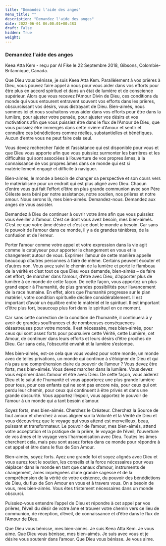 ```yaml
---
title: "Demandez l'aide des anges"
menu_title: ""
description: "Demandez l'aide des anges"
date: 2022-06-01 06:00:01+00:483
draft: False
hidden: True
weight:
---
```

### Demandez l'aide des anges

Keea Atta Kem - reçu par Al Fike le 22 Septembre 2018, Gibsons, Colombie-Britannique, Canada.

Que Dieu vous bénisse, je suis Keea Atta Kem. Parallèlement à vos prières à Dieu, vous pouvez faire appel à nous pour vous aider dans vos efforts pour être plus en accord spirituel et dans un état de lumière et de conscience supérieur. Alors que vous recevez l’Amour Divin de Dieu, ces conditions du monde qui vous entourent entravent souvent vos efforts dans les prières, obscurcissant vos désirs, vous distrayant de Dieu. Bien-aimés, nous sommes ici et nous souhaitons vous aider dans vos efforts pour être dans la lumière, pour ajuster votre pensée, pour ajuster vos désirs et vos motivations afin que vous puissiez être dans le flux de l’Amour de Dieu, que vous puissiez être immergés dans cette rivière d’Amour et sentir et connaître ces bénédictions comme réelles, substantielles et bénéfiques. Aucun d’entre vous ne peut faire cela seul.

Vous devez rechercher l’aide et l’assistance qui est disponible pour vous et que Dieu vous apporte afin que vous puissiez surmonter les barrières et les difficultés qui sont associées à l’ouverture de vos propres âmes, à la connaissance de vos propres âmes dans ce monde qui est si matériellement engagé et difficile à naviguer.

Bien-aimés, le monde a besoin de changer sa perspective et son cours vers le matérialisme pour un endroit qui est plus aligné avec Dieu. Chacun d’entre vous qui fait l’effort d’être en plus grande communion avec son Père Céleste sera béni par notre assistance, notre soutien, nos prières et notre amour. Nous serons là, mes bien-aimés. Demandez-nous. Demandez aux anges de vous assister.

Demandez à Dieu de continuer à ouvrir votre âme afin que vous puissiez vous éveiller à l’amour. C’est ce dont vous avez besoin, mes bien-aimés. C’est ce que votre âme désire et c’est ce dont le monde a besoin. Car sans le pouvoir de l’amour dans ce monde, il y a de grandes ténèbres, de la confusion et de l’erreur.

Porter l’amour comme votre appel et votre expression dans la vie agit comme le catalyseur pour apporter le changement en vous et le changement autour de vous. Exprimer l’amour de cette manière appelle beaucoup d’autres personnes à faire de même. Certains peuvent écouter et d’autres non. Vous avez suivi le chemin de la lumière et porté le flambeau de la vérité et c’est tout ce que Dieu vous demande, bien-aimés – de faire cet effort, de marcher dans l’amour, d’être avec Dieu, d’apporter plus de lumière à ce monde de cette façon. De cette façon, vous apportez un plus grand espoir à l’humanité, de plus grandes possibilités pour l’avancement de la race humaine. En effet, alors que l’humanité progresse sur le plan matériel, votre condition spirituelle décline considérablement. Il est important d’avoir un équilibre entre le matériel et le spirituel. Il est important d’être plus fort, beaucoup plus fort dans le spirituel en ce moment.

Car sans cette correction de la condition de l’humanité, il continuera à y avoir de grandes souffrances et de nombreuses conséquences désastreuses pour votre monde. Il est nécessaire, mes bien-aimés, pour ceux qui sont assez forts pour poursuivre cette Vérité, cette Lumière, cet Amour, de continuer dans leurs efforts et leurs désirs d’être proches de Dieu. Car sans cela, l’obscurité envahit et la lumière s’estompe.

Mes bien-aimés, est-ce cela que vous voulez pour votre monde, un monde avec de telles privations, un monde qui continue à s’éloigner de Dieu et qui n’a pas une compréhension claire du pouvoir de l’amour ? Vous devez être forts, mes bien-aimés. Vous devez marcher dans la lumière. Vous devez vous exprimer dans l’amour et être avec Dieu. De cette façon, vous aiderez Dieu et le salut de l’humanité et vous apporterez une plus grande lumière pour tous, pour ces enfants qui ne sont pas encore nés, pour ceux qui ont perdu leur chemin, pour ceux qui continuent à être privés et dans une grande obscurité. Vous apportez l’espoir, vous apportez le pouvoir de l’amour à un monde qui a tant besoin d’amour.

Soyez forts, mes bien-aimés. Cherchez le Créateur. Cherchez la Source de tout amour et cherchez à vous aligner sur la Volonté et la Vérité de Dieu et vous découvrirez que le voyage qui vous attend est merveilleux, beau, puissant et transformateur. Le pouvoir de l’amour, mes bien-aimés, attend votre acceptation et la pratique de la prière, le voyage de l’éveil, l’ouverture de vos âmes et le voyage vers l’harmonisation avec Dieu. Toutes les âmes cherchent cela, mais peu sont assez fortes dans ce monde pour répondre à cet appel et être dans le flux de Son Amour.

Bien-aimés, soyez forts. Ayez une grande foi et soyez alignés avec Dieu et vous aurez tout le soutien, les conseils et la force nécessaires pour vous déplacer dans le monde en tant que canaux d’amour, instruments de changement, âmes imprégnées d’une grande sagesse et de la compréhension de la vérité de votre existence, du pouvoir des bénédictions de Dieu, du flux de Son Amour en vous et à travers vous. On a besoin de vous, mes bien-aimés. Vous êtes tristement nécessaires dans un monde obscurci.

Puissiez-vous entendre l’appel de Dieu et répondre à cet appel par vos prières, l’éveil du désir de votre âme et trouver votre chemin vers ce lieu de communion, de réception, d’éveil, de connaissance et d’être dans le flux de l’Amour de Dieu.

Que Dieu vous bénisse, mes bien-aimés. Je suis Keea Atta Kem. Je vous aime. Que Dieu vous bénisse, mes bien-aimés. Je suis avec vous et je désire vous soutenir dans l’amour. Que Dieu vous bénisse. Je vous aime.
